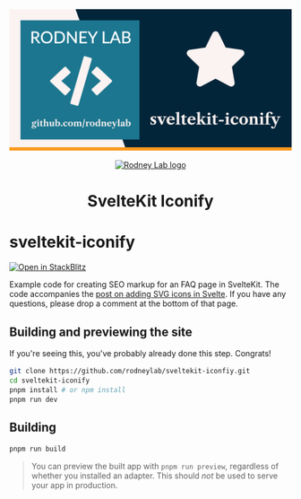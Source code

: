 <img src="./images/rodneylab-github-sveltekit-iconify.png" alt="Rodney Lab sveltekit-iconify Github banner">

<p align="center">
  <a aria-label="Open Rodney Lab site" href="https://rodneylab.com" rel="nofollow noopener noreferrer">
    <img alt="Rodney Lab logo" src="https://rodneylab.com/assets/icon.png" width="60" />
  </a>
</p>
<h1 align="center">
  SvelteKit Iconify
</h1>

# sveltekit-iconify

[![Open in StackBlitz](https://developer.stackblitz.com/img/open_in_stackblitz.svg)](https://stackblitz.com/github/rodneylab/sveltekit-iconify)

Example code for creating SEO markup for an FAQ page in SvelteKit. The code accompanies the <a aria-label="Open Rodney Lab blog post on Svelte Kit accessibility testing" href="https://rodneylab.com/sveltekit-svg-icons/">post on adding SVG icons in Svelte</a>. If you have any questions, please drop a comment at the bottom of that page.

## Building and previewing the site

If you're seeing this, you've probably already done this step. Congrats!

```bash
git clone https://github.com/rodneylab/sveltekit-iconfiy.git
cd sveltekit-iconify
pnpm install # or npm install
pnpm run dev
```

## Building

```bash
pnpm run build
```

> You can preview the built app with `pnpm run preview`, regardless of whether you installed an adapter. This should _not_ be used to serve your app in production.
